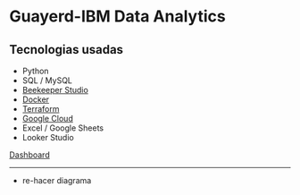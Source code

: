 # Guayerd-IBM Data Analytics

## Tecnologias usadas

- Python
- SQL / MySQL
- [Beekeeper Studio](https://www.beekeeperstudio.io/)
- [Docker](https://www.docker.com/)
- [Terraform](https://www.terraform.io/)
- [Google Cloud](https://cloud.google.com)
- Excel / Google Sheets
- Looker Studio

[Dashboard](https://lookerstudio.google.com/reporting/235b00a9-912a-42d5-abf5-b8c75514ede2)

---
- re-hacer diagrama
